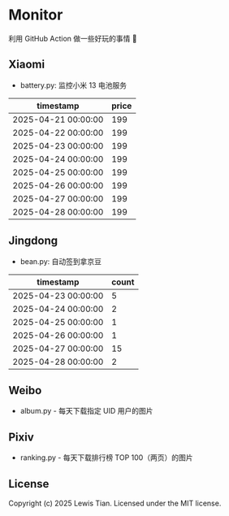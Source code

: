 # Monitor

利用 GitHub Action 做一些好玩的事情 🤣

## Xiaomi

- battery.py: 监控小米 13 电池服务

<!-- xiaomi13battery-start -->

| timestamp | price |
| --- | --- |
| 2025-04-21 00:00:00 | 199 |
| 2025-04-22 00:00:00 | 199 |
| 2025-04-23 00:00:00 | 199 |
| 2025-04-24 00:00:00 | 199 |
| 2025-04-25 00:00:00 | 199 |
| 2025-04-26 00:00:00 | 199 |
| 2025-04-27 00:00:00 | 199 |
| 2025-04-28 00:00:00 | 199 |

<!-- xiaomi13battery-end -->

## Jingdong

- bean.py: 自动签到拿京豆

<!-- jingdongbean-start -->

| timestamp | count |
| --- | --- |
| 2025-04-23 00:00:00 | 5 |
| 2025-04-24 00:00:00 | 2 |
| 2025-04-25 00:00:00 | 1 |
| 2025-04-26 00:00:00 | 1 |
| 2025-04-27 00:00:00 | 15 |
| 2025-04-28 00:00:00 | 2 |

<!-- jingdongbean-end -->

## Weibo

- album.py - 每天下载指定 UID 用户的图片

## Pixiv

- ranking.py - 每天下载排行榜 TOP 100（两页）的图片

## License

Copyright (c) 2025 Lewis Tian. Licensed under the MIT license.
